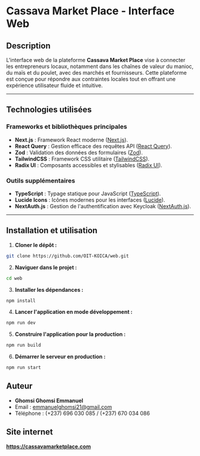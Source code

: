# Cassava Market Place - Interface Web

## Description

L'interface web de la plateforme **Cassava Market Place** vise à connecter les entrepreneurs locaux, notamment dans les chaînes de valeur du manioc, du maïs et du poulet, avec des marchés et fournisseurs. Cette plateforme est conçue pour répondre aux contraintes locales tout en offrant une expérience utilisateur fluide et intuitive.

---

## Technologies utilisées

### Frameworks et bibliothèques principales
- **Next.js** : Framework React moderne ([Next.js](https://nextjs.org)).
- **React Query** : Gestion efficace des requêtes API ([React Query](https://tanstack.com/query)).
- **Zod** : Validation des données des formulaires ([Zod](https://github.com/colinhacks/zod)).
- **TailwindCSS** : Framework CSS utilitaire ([TailwindCSS](https://tailwindcss.com)).
- **Radix UI** : Composants accessibles et stylisables ([Radix UI](https://www.radix-ui.com)).

### Outils supplémentaires
- **TypeScript** : Typage statique pour JavaScript ([TypeScript](https://www.typescriptlang.org)).
- **Lucide Icons** : Icônes modernes pour les interfaces ([Lucide](https://lucide.dev)).
- **NextAuth.js** : Gestion de l'authentification avec Keycloak ([NextAuth.js](https://next-auth.js.org)).

---

## Installation et utilisation

1. **Cloner le dépôt :**
```bash
git clone https://github.com/OIT-KOICA/web.git
```
2. **Naviguer dans le projet :**
```bash
cd web
```
3. **Installer les dépendances :**
```bash
npm install
```
4. **Lancer l'application en mode développement :**
```bash
npm run dev
```
5. **Construire l'application pour la production :**
```bash
npm run build
```
6. **Démarrer le serveur en production :**
```bash
npm run start
```

## Auteur

- **Ghomsi Ghomsi Emmanuel**
- Email : emmanuelghomsi21@gmail.com
- Téléphone : (+237) 696 030 085 / (+237) 670 034 086

## Site internet

**https://cassavamarketplace.com**
